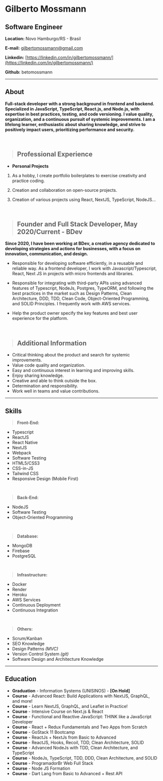 # Gilberto Mossmann

## Software Engineer


**Location:** Novo Hamburgo/RS - Brasil

**E-mail:** gilbertomossmann@gmail.com

**Linkedin:** [https://linkedin.com/in/gilbertomossmann/](https://linkedin.com/in/gilbertomossmann/)

**Github:** betomossmann

---

## About

  **Full-stack developer with a strong background in frontend and backend. Specialized in JavaScript, TypeScript, React.js, and Node.js, with expertise in best practices, testing, and code versioning. I value quality, organization, and a continuous pursuit of systemic improvements. I am a lifelong learner, enthusiastic about sharing knowledge, and strive to positively impact users, prioritizing performance and security.**

<br/>

> ## Professional Experience

* **Personal Projects**
1. As a hobby, I create portfolio boilerplates to exercise creativity and practice coding.

2. Creation and collaboration on open-source projects.

3. Creation of various projects using React, NextJS, TypeScript, NodeJS...

<br/>

> ## Founder and Full Stack Developer, May 2020/Current - **BDev** 
**Since 2020, I have been working at BDev, a creative agency dedicated to developing strategies and actions for businesses, with a focus on innovation, communication, and design.**

* Responsible for developing software efficiently, in a reusable and reliable way. As a frontend developer, I work with Javascript/Typescript, React, Next JS in projects with micro frontends and libraries.

* Responsible for integrating with third-party APIs using advanced features of Typescript, NodeJs, Postgres, TypeORM, and following the best practices in the market such as Design Patterns, Clean Architecture, DDD, TDD, Clean Code, Object-Oriented Programming, and SOLID Principles. I frequently work with AWS services.

* Help the product owner specify the key features and best user experience for the platform.

<br/>

> ## Additional Information

* Critical thinking about the product and search for systemic improvements.
* Value code quality and organization.
* Easy and continuous interest in learning and improving skills.
* Enjoy sharing knowledge.
* Creative and able to think outside the box.
* Determination and responsibility.
* Work well in teams and value contributions.

---

## Skills

> **Front-End:**
* Typescript
* ReactJS
* React Native
* NextJS
* Webpack
* Software Testing
* HTML5/CSS3
* CSS-in-JS
* Tailwind CSS
* Responsive Design (Mobile First)

<br/>

> **Back-End:**
* NodeJS
* Software Testing
* Object-Oriented Programming

<br/>

> **Database:**
* MongoDB
* Firebase
* PostgreSQL

<br/>

> **Infrastructure:**
* Docker
* Render
* Heroku
* AWS Services
* Continuous Deployment
* Continuous Integration

<br/>

> **Others:**
* Scrum/Kanban
* SEO Knowledge
* Design Patterns *(MVC)*
* Version Control System *(git)*
* Software Design and Architecture Knowledge

---

## Education

* **Graduation** - Information Systems (UNISINOS) - **[On Hold]**
* **Course** - Advanced React: Build Applications with NextJS, GraphQL, and more!
* **Course** - Learn NextJS, GraphQL, and Leaflet in Practice!
* **Course** - Intensive Course on Next.js & React
* **Course** - Functional and Reactive JavaScript: THINK like a JavaScript Developer
* **Course** - React + Redux Fundamentals and Two Apps from Scratch
* **Course** - GoStack 11 Bootcamp
* **Course** - ReactJs + NextJs from Basic to Advanced
* **Course** - ReactJS, Hooks, Recoil, TDD, Clean Architecture, SOLID
* **Course** - Advanced NodeJs with TDD, Clean Architecture, and TypeScript
* **Course** - NodeJs, TypeScript, TDD, DDD, Clean Architecture, and SOLID
* **Course** - ProgramadorBr Web Full Stack
* **Course** - Node JS Formation
* **Course** - Dart Lang from Basic to Advanced + Rest API